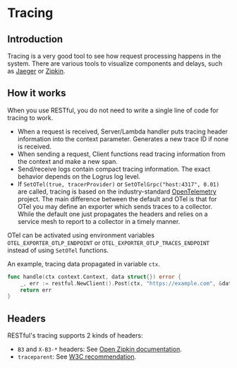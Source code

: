 # Tracing

## Introduction

Tracing is a very good tool to see how request processing happens in the system.
There are various tools to visualize components and delays, such as [Jaeger](https://www.jaegertracing.io/) or [Zipkin](https://zipkin.io/).

## How it works

When you use RESTful, you do not need to write a single line of code for tracing to work.

* When a request is received, Server/Lambda handler puts tracing header information into the context parameter.
  Generates a new trace ID if none is received.
* When sending a request, Client functions read tracing information from the context and make a new span.
* Send/receive logs contain compact tracing information. The exact behavior depends on the Logrus log level.
* If `SetOTel(true, tracerProvider)` or `SetOTelGrpc("host:4317", 0.01)` are called, tracing is based on the industry-standard [OpenTelemetry](https://github.com/open-telemetry/) project.
  The main difference between the default and OTel is that for OTel you may define an exporter which sends traces to a collector.
  While the default one just propagates the headers and relies on a service mesh to report to a collector in a timely manner.

OTel can be activated using environment variables `OTEL_EXPORTER_OTLP_ENDPOINT` or `OTEL_EXPORTER_OTLP_TRACES_ENDPOINT`
instead of using `SetOTel` functions.

An example, tracing data propagated in variable `ctx`.

```go
func handle(ctx context.Context, data struct{}) error {
    _, err := restful.NewClient().Post(ctx, "https://example.com", &data, nil)
    return err
}
```

## Headers

RESTful's tracing supports 2 kinds of headers:

* `B3` and `X-B3-*` headers: See [Open Zipkin documentation](https://github.com/openzipkin/b3-propagation).
* `traceparent`: See [W3C recommendation](https://www.w3.org/TR/trace-context/).
